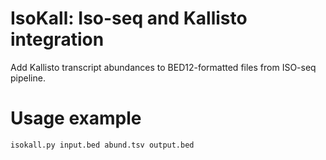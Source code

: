 # IsoKall: Iso-seq and Kallisto integration

Add Kallisto transcript abundances to BED12-formatted files from ISO-seq pipeline.

# Usage example

``
isokall.py input.bed abund.tsv output.bed
``
